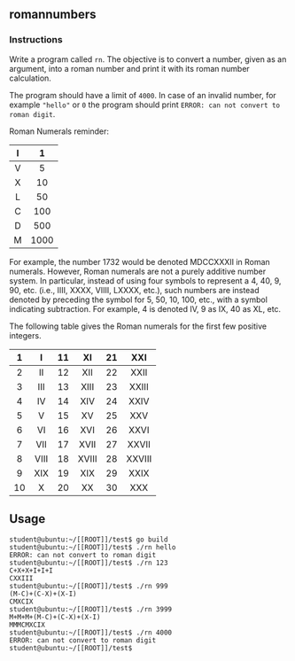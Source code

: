 ## romannumbers

### Instructions

Write a program called `rn`. The objective is to convert a number, given as an argument, into a roman number and print it with its roman number calculation.

The program should have a limit of `4000`. In case of an invalid number, for example `"hello"` or  `0` the program should print `ERROR: can not convert to roman digit`.

Roman Numerals reminder:

| I |   1  |
|:-:|:----:|
| V |   5  |
| X |  10  |
| L |  50  |
| C |  100 |
| D |  500 |
| M | 1000 |

For example, the number 1732 would be denoted MDCCXXXII in Roman numerals. However, Roman numerals are not a purely additive number system. In particular, instead of using four symbols to represent a 4, 40, 9, 90, etc. (i.e., IIII, XXXX, VIIII, LXXXX, etc.), such numbers are instead denoted by preceding the symbol for 5, 50, 10, 100, etc., with a symbol indicating subtraction. For example, 4 is denoted IV, 9 as IX, 40 as XL, etc.

The following table gives the Roman numerals for the first few positive integers. 

|  1 |   I  | 11 |   XI  | 21 |   XXI  |
|:--:|:----:|:--:|:-----:|:--:|:------:|
|  2 |  II  | 12 |  XII  | 22 |  XXII  |
|  3 |  III | 13 |  XIII | 23 |  XXIII |
|  4 |  IV  | 14 |  XIV  | 24 |  XXIV  |
|  5 |   V  | 15 |   XV  | 25 |   XXV  |
|  6 |  VI  | 16 |  XVI  | 26 |  XXVI  |
|  7 |  VII | 17 |  XVII | 27 |  XXVII |
|  8 | VIII | 18 | XVIII | 28 | XXVIII |
|  9 |  XIX | 19 |  XIX  | 29 |  XXIX  |
| 10 |   X  | 20 |   XX  | 30 |   XXX  |

## Usage

```console
student@ubuntu:~/[[ROOT]]/test$ go build
student@ubuntu:~/[[ROOT]]/test$ ./rn hello
ERROR: can not convert to roman digit
student@ubuntu:~/[[ROOT]]/test$ ./rn 123
C+X+X+I+I+I
CXXIII
student@ubuntu:~/[[ROOT]]/test$ ./rn 999
(M-C)+(C-X)+(X-I)
CMXCIX
student@ubuntu:~/[[ROOT]]/test$ ./rn 3999
M+M+M+(M-C)+(C-X)+(X-I)
MMMCMXCIX
student@ubuntu:~/[[ROOT]]/test$ ./rn 4000
ERROR: can not convert to roman digit
student@ubuntu:~/[[ROOT]]/test$
```
